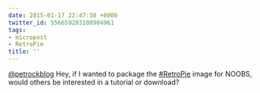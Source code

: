 ```yaml
---
date: 2015-01-17 22:47:50 +0000
twitter_id: 556659203108904961
tags:
- micropost
- RetroPie
title: ''
---
```


[@petrockblog](https://twitter.com/petrockblog) Hey, if I wanted to package the [#RetroPie](https://twitter.com/hashtag/RetroPie) image for NOOBS, would others be interested in a tutorial or download?
